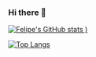 ### Hi there 👋

[![Felipe's GitHub stats](https://github-readme-stats.vercel.app/api?username=felipevlourenco&count_private=true&show_icons=true&theme=dark)
)](https://github.com/felipevlourenco/github-readme-stats)

[![Top Langs](https://github-readme-stats.vercel.app/api/top-langs/?username=felipevlourenco&layout=compact)](https://github.com/felipevlourenco/github-readme-stats)

<!--
**felipevlourenco/felipevlourenco** is a ✨ _special_ ✨ repository because its `README.md` (this file) appears on your GitHub profile.

Here are some ideas to get you started:

- 🔭 I’m currently working on ...
- 🌱 I’m currently learning ...
- 👯 I’m looking to collaborate on ...
- 🤔 I’m looking for help with ...
- 💬 Ask me about ...
- 📫 How to reach me: ...
- 😄 Pronouns: ...
- ⚡ Fun fact: ...
-->
